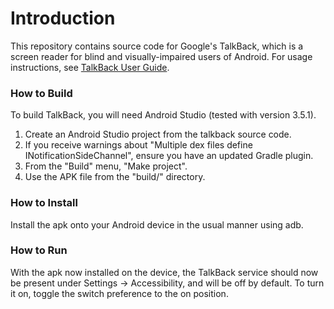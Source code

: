 # Introduction
This repository contains source code for Google's TalkBack, which is a screen reader for blind and visually-impaired users of Android.
For usage instructions, see [TalkBack User Guide](https://support.google.com/accessibility/android/answer/6283677?hl=en).

### How to Build
To build TalkBack, you will need Android Studio (tested with version 3.5.1).

1. Create an Android Studio project from the talkback source code.
2. If you receive warnings about "Multiple dex files define INotificationSideChannel", ensure you have an updated Gradle plugin.
3. From the "Build" menu, "Make project".
4. Use the APK file from the "build/" directory.

### How to Install
Install the apk onto your Android device in the usual manner using adb.

### How to Run
With the apk now installed on the device, the TalkBack service should now be present under Settings -> Accessibility, and will be off by default. To turn it on, toggle the switch preference to the on position.
